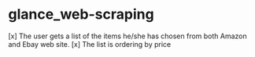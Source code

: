 # glance_web-scraping

[x] The user gets a list of the items he/she has chosen from both Amazon and Ebay web site.
[x] The list is ordering by price
